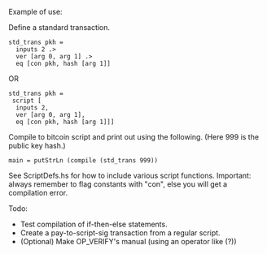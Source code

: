 Example of use:

Define a standard transaction.

	std_trans pkh =
	  inputs 2 .>
      ver [arg 0, arg 1] .>
      eq [con pkh, hash [arg 1]]

OR

	std_trans pkh =
     script [
      inputs 2,
      ver [arg 0, arg 1],
      eq [con pkh, hash [arg 1]]]

Compile to bitcoin script and print out using the following. (Here 999 is the public key hash.)

    main = putStrLn (compile (std_trans 999))

See ScriptDefs.hs for how to include various script functions. Important: always remember to flag constants with "con", else you will get a compilation error.

Todo:

* Test compilation of if-then-else statements.
* Create a pay-to-script-sig transaction from a regular script.
* (Optional) Make OP_VERIFY's manual (using an operator like (?))

